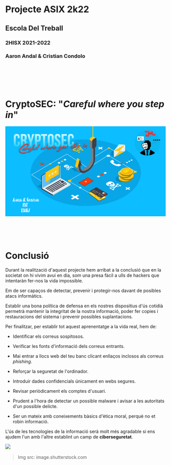 # __Projecte ASIX 2k22__
## __Escola Del Treball__
### __2HISX 2021-2022__
### __Aaron Andal & Cristian Condolo__


<br>
<br>
<br>
<br>

# __CryptoSEC__: "_Careful where you step in_"


![](https://github.com/KeshiKiD03/asixproject2k22/blob/main/Photos/CryptoSECLogo.png?raw=true)




<br>
<br>
<br>



# __Conclusió__


Durant la realització d'aquest projecte hem arribat a la conclusió que en la societat on hi vivim avui en dia, som una presa fàcil a ulls de hackers que intentaràn fer-nos la vida impossible.

Em de ser capaços de detectar, prevenir i protegir-nos davant de posibles atacs informàtics.

Establir una bona política de defensa en els nostres dispositius d'ús cotidià permetrà mantenir la integritat de la nostra informació, poder fer copies i restauracions del sistema i prevenir possibles suplantacions.

Per finalitzar, per establir tot aquest aprenentatge a la vida real, hem de:

+ Identificar els correus sospitosos.

+ Verificar les fonts d'informació dels correus entrants.

+ Mai entrar a llocs web del teu banc clicant enllaços inclosos als correus _phishing_.

+ Reforçar la seguretat de l'ordinador.

+ Introduir dades confidencials únicament en webs segures.

+ Revisar periòdicament els comptes d'usuari.

+ Prudent a l'hora de detectar un possible malware i avisar a les autoritats d'un possible delicte.

+ Ser un mateix amb coneixements bàsics d'ètica moral, perquè no et robin informació.

L'ús de les tecnologies de la informació serà molt més agradable si ens ajudem l'un amb l'altre establint un camp de __ciberseguretat__.

![](https://image.shutterstock.com/image-vector/conclusion-stamp-sticker-seal-round-600w-595970663.jpg)

> Img src: image.shutterstock.com